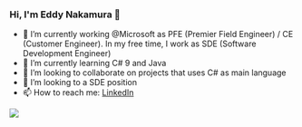 ### Hi, I'm Eddy Nakamura 👋

- 🔭 I’m currently working @Microsoft as PFE (Premier Field Engineer) / CE (Customer Engineer). In my free time, I work as SDE (Software Development Engineer)
- 🌱 I’m currently learning C# 9 and Java
- 👯 I’m looking to collaborate on projects that uses C# as main language
- 👯 I’m looking to a SDE position
- 📫 How to reach me: [LinkedIn](https://www.linkedin.com/in/eddy-nakamura/)

<img src="https://github-readme-stats.vercel.app/api?username=eddynaka&&show_icons=true" />

<!--
**eddynaka/eddynaka** is a ✨ _special_ ✨ repository because its `README.md` (this file) appears on your GitHub profile.

Here are some ideas to get you started:

- 🤔 I’m looking for help with ...
- 💬 Ask me about ...
- 📫 How to reach me: ...
- 😄 Pronouns: ...
- ⚡ Fun fact: ...
-->
